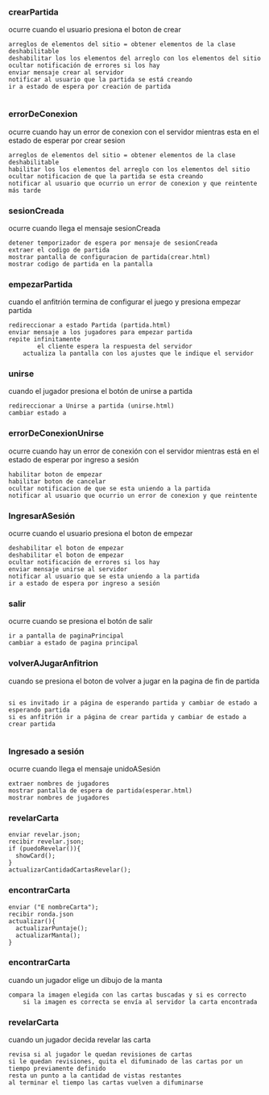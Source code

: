 ### crearPartida

ocurre cuando el usuario presiona el boton de crear

```
arreglos de elementos del sitio = obtener elementos de la clase deshabilitable
deshabilitar los los elementos del arreglo con los elementos del sitio
ocultar notificación de errores si los hay
enviar mensaje crear al servidor
notificar al usuario que la partida se está creando
ir a estado de espera por creación de partida


```

###  errorDeConexion

ocurre cuando hay un error de conexion con el servidor mientras esta en el estado de esperar por crear sesion

```
arreglos de elementos del sitio = obtener elementos de la clase deshabilitable
habilitar los los elementos del arreglo con los elementos del sitio
ocultar notificacion de que la partida se esta creando
notificar al usuario que ocurrio un error de conexion y que reintente más tarde
```

### sesionCreada

ocurre cuando llega el mensaje sesionCreada

```
detener temporizador de espera por mensaje de sesionCreada
extraer el codigo de partida
mostrar pantalla de configuracion de partida(crear.html)
mostrar codigo de partida en la pantalla
```


### empezarPartida

cuando el anfitrión termina de configurar el juego y presiona empezar partida

```
redireccionar a estado Partida (partida.html)
enviar mensaje a los jugadores para empezar partida
repite infinitamente
		el cliente espera la respuesta del servidor
	actualiza la pantalla con los ajustes que le indique el servidor
```

### unirse

cuando el jugador presiona el botón de unirse a partida

```
redireccionar a Unirse a partida (unirse.html)
cambiar estado a
```



###  errorDeConexionUnirse

ocurre cuando hay un error de conexión con el servidor mientras está en el estado de esperar por ingreso a sesión

```
habilitar boton de empezar
habilitar boton de cancelar
ocultar notificacion de que se esta uniendo a la partida
notificar al usuario que ocurrio un error de conexion y que reintente
```

###  IngresarASesión

ocurre cuando el usuario presiona el boton de empezar

```
deshabilitar el boton de empezar
deshabilitar el boton de empezar
ocultar notificación de errores si los hay
enviar mensaje unirse al servidor
notificar al usuario que se esta uniendo a la partida
ir a estado de espera por ingreso a sesión
```

### salir

ocurre cuando se presiona el botón de salir

```
ir a pantalla de paginaPrincipal
cambiar a estado de pagina principal

```

### volverAJugarAnfitrion

cuando se presiona el boton de volver a jugar en la pagina de fin de partida

```

si es invitado ir a página de esperando partida y cambiar de estado a esperando partida
si es anfitrión ir a página de crear partida y cambiar de estado a crear partida


```




### Ingresado a sesión

ocurre cuando llega el mensaje unidoASesión

```
extraer nombres de jugadores
mostrar pantalla de espera de partida(esperar.html)
mostrar nombres de jugadores
```




### revelarCarta
```
enviar revelar.json;
recibir revelar.json;
if (puedoRevelar()){
  showCard();
}
actualizarCantidadCartasRevelar();
```

### encontrarCarta
```
enviar ("E nombreCarta");
recibir ronda.json
actualizar(){
  actualizarPuntaje();
  actualizarManta();
}
```

### encontrarCarta

cuando un jugador elige un dibujo de la manta

```
compara la imagen elegida con las cartas buscadas y si es correcto
	si la imagen es correcta se envía al servidor la carta encontrada
```

### revelarCarta

cuando un jugador decida revelar las carta

```
revisa si al jugador le quedan revisiones de cartas
si le quedan revisiones, quita el difuminado de las cartas por un tiempo previamente definido
resta un punto a la cantidad de vistas restantes
al terminar el tiempo las cartas vuelven a difuminarse
```
